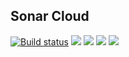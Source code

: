 ## Sonar Cloud

<!--
(https://sonarcloud.io/dashboard?id=sonar-cloud)
-->

[![Build status](https://ci.appveyor.com/api/projects/status/eo9bn0kicr5ol98p?svg=true)](https://ci.appveyor.com/project/wk-j/sonar-cloud)
[![](https://sonarcloud.io/api/project_badges/measure?project=sonar-cloud&metric=alert_status)](https://sonarcloud.io/dashboard?id=sonar-cloud)
[![](https://sonarcloud.io/api/project_badges/measure?project=sonar-cloud&metric=bugs)](https://sonarcloud.io/dashboard?id=sonar-cloud)
[![](https://sonarcloud.io/api/project_badges/measure?project=sonar-cloud&metric=code_smells)](https://sonarcloud.io/dashboard?id=sonar-cloud)
[![](https://sonarcloud.io/api/project_badges/measure?project=sonar-cloud&metric=coverage)](https://sonarcloud.io/dashboard?id=sonar-cloud&metric=coverage)